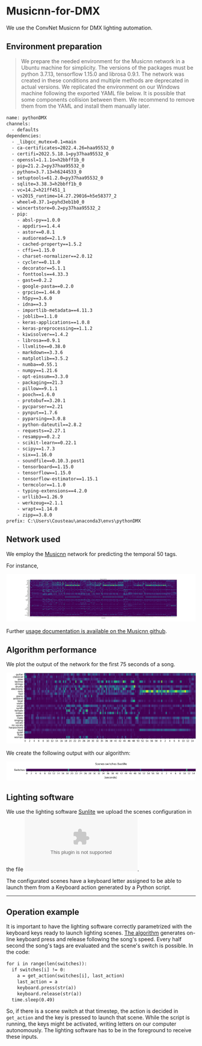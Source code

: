 # Musicnn-for-DMX
We use the ConvNet Musicnn for DMX lighting automation.

## Environment preparation

> We prepare the needed environment for the Musicnn network in a Ubuntu machine for simplicity. The versions of the packages must be python 3.7.13, tensorflow 1.15.0 and librosa 0.9.1. The network was created in these conditions and multiple methods are deprecated in actual versions. We replicated the environment on our Windows machine following the exported YAML file below.  It is possible that some components collision between them. We recommend to remove them from the YAML and install them manually later.

```
name: pythonDMX
channels:
  - defaults
dependencies:
  - _libgcc_mutex=0.1=main
  - ca-certificates=2022.4.26=haa95532_0
  - certifi=2022.5.18.1=py37haa95532_0
  - openssl=1.1.1o=h2bbff1b_0
  - pip=21.2.2=py37haa95532_0
  - python=3.7.13=h6244533_0
  - setuptools=61.2.0=py37haa95532_0
  - sqlite=3.38.3=h2bbff1b_0
  - vc=14.2=h21ff451_1
  - vs2015_runtime=14.27.29016=h5e58377_2
  - wheel=0.37.1=pyhd3eb1b0_0
  - wincertstore=0.2=py37haa95532_2
  - pip:
    - absl-py==1.0.0
    - appdirs==1.4.4
    - astor==0.8.1
    - audioread==2.1.9
    - cached-property==1.5.2
    - cffi==1.15.0
    - charset-normalizer==2.0.12
    - cycler==0.11.0
    - decorator==5.1.1
    - fonttools==4.33.3
    - gast==0.2.2
    - google-pasta==0.2.0
    - grpcio==1.44.0
    - h5py==3.6.0
    - idna==3.3
    - importlib-metadata==4.11.3
    - joblib==1.1.0
    - keras-applications==1.0.8
    - keras-preprocessing==1.1.2
    - kiwisolver==1.4.2
    - librosa==0.9.1
    - llvmlite==0.38.0
    - markdown==3.3.6
    - matplotlib==3.5.2
    - numba==0.55.1
    - numpy==1.21.6
    - opt-einsum==3.3.0
    - packaging==21.3
    - pillow==9.1.1
    - pooch==1.6.0
    - protobuf==3.20.1
    - pycparser==2.21
    - pynput==1.7.6
    - pyparsing==3.0.8
    - python-dateutil==2.8.2
    - requests==2.27.1
    - resampy==0.2.2
    - scikit-learn==0.22.1
    - scipy==1.7.3
    - six==1.16.0
    - soundfile==0.10.3.post1
    - tensorboard==1.15.0
    - tensorflow==1.15.0
    - tensorflow-estimator==1.15.1
    - termcolor==1.1.0
    - typing-extensions==4.2.0
    - urllib3==1.26.9
    - werkzeug==2.1.1
    - wrapt==1.14.0
    - zipp==3.8.0
prefix: C:\Users\Cousteau\anaconda3\envs\pythonDMX

```

## Network used

We employ the [Musicnn](https://arxiv.org/abs/1909.06654v1) network for predicting the temporal 50 tags. 

For instance,

![Temporal evolution of the classes](./dmx_Bastille.png "Tags")

Further [usage documentation is available on the Musicnn github](https://github.com/jordipons/musicnn).

## Algorithm performance

We plot the output of the network for the first 75 seconds of a song.

![Temporal evolution of the classes](./testdmx_Bastille_crop2.png "Tags")

We create the following output with our algorithm:

![Output](./dmx_switches_Bastille.png "Output")



## Lighting software

We use the lighting software [Sunlite](https://www.sunlitepro.com/en/sunlite.htm) we upload the scenes configuration in the file ![Show](./Show.zip "Show").

The configurated scenes have a keyboard letter assigned to be able to launch them from a Keyboard action generated by a Python script.



---

## Operation example

It is important to have the lighting software correctly parametrized with the keyboard keys ready to launch lighting scenes. [The algorithm](./api_dmx_project.py) generates on-line keyboard press and release following the song's speed. Every half second the song's tags are evaluated and the scene's switch is possible. In the code:
```
for i in range(len(switches)):
  if switches[i] != 0:
    a = get_action(switches[i], last_action)
    last_action = a
    keyboard.press(str(a))
    keyboard.release(str(a))
  time.sleep(0.49)
```
So, if there is a scene switch at that timestep, the action is decided in `get_action` and the key is pressed to launch that scene. 
While the script is running, the keys might be activated, writing letters on our computer autonomously. The lighting software has to be in the foreground to receive these inputs. 

